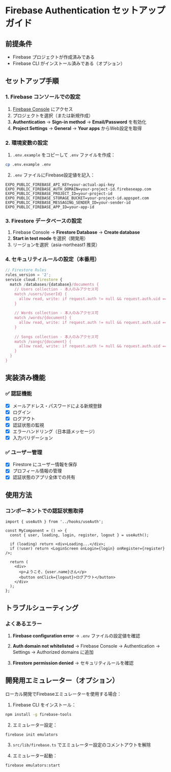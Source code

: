 # Firebase Authentication セットアップガイド

## 前提条件
- Firebase プロジェクトが作成済みである
- Firebase CLI がインストール済みである（オプション）

## セットアップ手順

### 1. Firebase コンソールでの設定

1. [Firebase Console](https://console.firebase.google.com/) にアクセス
2. プロジェクトを選択（または新規作成）
3. **Authentication** → **Sign-in method** → **Email/Password** を有効化
4. **Project Settings** → **General** → **Your apps** からWeb設定を取得

### 2. 環境変数の設定

1. `.env.example` をコピーして `.env` ファイルを作成：
```bash
cp .env.example .env
```

2. `.env` ファイルにFirebase設定値を記入：
```env
EXPO_PUBLIC_FIREBASE_API_KEY=your-actual-api-key
EXPO_PUBLIC_FIREBASE_AUTH_DOMAIN=your-project-id.firebaseapp.com
EXPO_PUBLIC_FIREBASE_PROJECT_ID=your-project-id
EXPO_PUBLIC_FIREBASE_STORAGE_BUCKET=your-project-id.appspot.com
EXPO_PUBLIC_FIREBASE_MESSAGING_SENDER_ID=your-sender-id
EXPO_PUBLIC_FIREBASE_APP_ID=your-app-id
```

### 3. Firestore データベースの設定

1. Firebase Console → **Firestore Database** → **Create database**
2. **Start in test mode** を選択（開発用）
3. リージョンを選択（asia-northeast1 推奨）

### 4. セキュリティルールの設定（本番用）

```javascript
// Firestore Rules
rules_version = '2';
service cloud.firestore {
  match /databases/{database}/documents {
    // Users collection - 本人のみアクセス可
    match /users/{userId} {
      allow read, write: if request.auth != null && request.auth.uid == userId;
    }
    
    // Words collection - 本人のみアクセス可
    match /words/{document} {
      allow read, write: if request.auth != null && request.auth.uid == resource.data.userId;
    }
    
    // Songs collection - 本人のみアクセス可  
    match /songs/{document} {
      allow read, write: if request.auth != null && request.auth.uid == resource.data.userId;
    }
  }
}
```

## 実装済み機能

### ✅ 認証機能
- [x] メールアドレス・パスワードによる新規登録
- [x] ログイン
- [x] ログアウト
- [x] 認証状態の監視
- [x] エラーハンドリング（日本語メッセージ）
- [x] 入力バリデーション

### ✅ ユーザー管理
- [x] Firestore にユーザー情報を保存
- [x] プロフィール情報の管理
- [x] 認証状態のアプリ全体での共有

## 使用方法

### コンポーネントでの認証状態取得
```tsx
import { useAuth } from '../hooks/useAuth';

const MyComponent = () => {
  const { user, loading, login, register, logout } = useAuth();
  
  if (loading) return <div>Loading...</div>;
  if (!user) return <LoginScreen onLogin={login} onRegister={register} />;
  
  return (
    <div>
      <p>ようこそ、{user.name}さん</p>
      <button onClick={logout}>ログアウト</button>
    </div>
  );
};
```

## トラブルシューティング

### よくあるエラー

1. **Firebase configuration error**
   → `.env` ファイルの設定値を確認

2. **Auth domain not whitelisted**
   → Firebase Console → Authentication → Settings → Authorized domains に追加

3. **Firestore permission denied**
   → セキュリティルールを確認

## 開発用エミュレーター（オプション）

ローカル開発でFirebaseエミュレーターを使用する場合：

1. Firebase CLI をインストール：
```bash
npm install -g firebase-tools
```

2. エミュレーター設定：
```bash
firebase init emulators
```

3. `src/lib/firebase.ts` でエミュレーター設定のコメントアウトを解除

4. エミュレーター起動：
```bash
firebase emulators:start
```